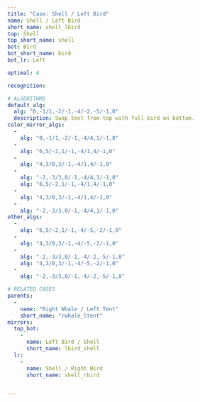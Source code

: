 ```yaml
---
title: "Case: Shell / Left Bird"
name: Shell / Left Bird
short_name: shell_lbird
top: Shell
top_short_name: shell
bot: Bird
bot_short_name: bird
bot_lr: Left

optimal: 4

recognition:

# ALGORITHMS
default_alg:
  alg: "0,-1/1,-2/-1,-4/-2,-5/-1,0"
  description: Swap tent from top with full bird on bottom.
color_mirror_algs:
  -
    alg: "0,-1/1,-2/-1,-4/4,1/-1,0"
  -
    alg: "6,5/-2,1/-1,-4/1,4/-1,0"
  -
    alg: "4,3/0,3/-1,-4/1,4/-1,0"
  -
    alg: "-2,-3/3,0/-1,-4/4,1/-1,0"
    alg: "6,5/-2,1/-1,-4/1,4/-1,0"
  -
    alg: "4,3/0,3/-1,-4/1,4/-1,0"
  -
    alg: "-2,-3/3,0/-1,-4/4,1/-1,0"
other_algs:
  -
    alg: "6,5/-2,1/-1,-4/-5,-2/-1,0"
  -
    alg: "4,3/0,3/-1,-4/-5,-2/-1,0"
  -
    alg: "-2,-3/3,0/-1,-4/-2,-5/-1,0"
    alg: "4,3/0,3/-1,-4/-5,-2/-1,0"
  -
    alg: "-2,-3/3,0/-1,-4/-2,-5/-1,0"

# RELATED CASES
parents:
  -
    name: "Right Whale / Left Tent"
    short_name: "rwhale_ltent"
mirrors:
  top_bot:
    -
      name: Left Bird / Shell
      short_name: lbird_shell
  lr:
    -
      name: Shell / Right Bird
      short_name: shell_rbird


---
```


